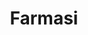 ---
id: 3
title : Farmasi
linkurl: https://kutt.it/mZUmOr
fitur: aspekpajak
category: aspekpajak
createdTime : 31/07/2019
modifiedTime : 29/12/2019
topik: Versi Lengkap
img: medicine.png
---